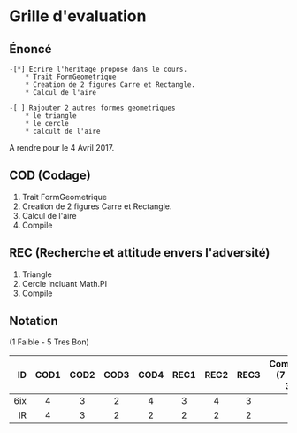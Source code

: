 # Grille d'evaluation


## Énoncé
    -[*] Ecrire l'heritage propose dans le cours.
        * Trait FormGeometrique
        * Creation de 2 figures Carre et Rectangle.
        * Calcul de l'aire

    -[ ] Rajouter 2 autres formes geometriques
        * le triangle 
        * le cercle
        * calcult de l'aire

A rendre pour le 4 Avril 2017.

## COD (Codage)

1. Trait FormGeometrique
2. Creation de 2 figures Carre et Rectangle.
3. Calcul de l'aire
4. Compile

## REC (Recherche et attitude envers l'adversité)

1. Triangle
2. Cercle incluant Math.PI
4. Compile

## Notation 

(1 Faible - 5 Tres Bon)

| ID  |COD1|COD2|COD3|COD4|REC1|REC2|REC3|  Comments    (7 * 5 = 35)             |
|----:|:--:|:--:|:--:|:--:|:--:|:--:|:--:|---------------------------------------|  
| 6ix | 4  | 3  | 2  |  4 |  3 | 4  |  3 |                                       |  
| IR  | 4  | 3  | 2  |  2 |  2 | 2  |  2 |                                       |  


